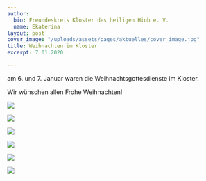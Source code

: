 ```yaml
---
author:
  bio: Freundeskreis Kloster des heiligen Hiob e. V.
  name: Ekaterina
layout: post
cover_image: "/uploads/assets/pages/aktuelles/cover_image.jpg"
title: Weihnachten im Kloster
excerpt: 7.01.2020

---
```

am 6. und 7. Januar waren die Weihnachtsgottesdienste im Kloster. 

Wir wünschen allen Frohe Weihnachten!

![](https://res.cloudinary.com/hiobmon/image/upload/v1578846174/media/2020/DSC_9516_m5bocb.jpg)

![](https://res.cloudinary.com/hiobmon/image/upload/v1578846191/media/2020/DSC_9520_fagwv0.jpg)

![](https://res.cloudinary.com/hiobmon/image/upload/v1578846202/media/2020/DSC_9523_ktvx79.jpg)

![](https://res.cloudinary.com/hiobmon/image/upload/v1578846215/media/2020/DSC_9529_guuizy.jpg)

![](https://res.cloudinary.com/hiobmon/image/upload/v1578846235/media/2020/DSC_9531_sfxjbs.jpg)

![](https://res.cloudinary.com/hiobmon/image/upload/v1578846259/media/2020/DSC_9534_f0lqji.jpg)